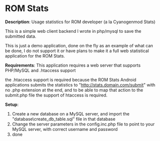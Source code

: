 ROM Stats
=========

**Description**:
Usage statistics for ROM developer (a la Cyanogenmod Stats)

This is a simple web client backend I wrote in php/mysql to save the submitted data.

This is just a demo application, done on the fly as an example of what can be done, I do not support it or have plans to make it a full web statistical application for the ROM Stats.

**Requirements**:
This application requires a web server that supports PHP/MySQL and .htaccess support

the .htaccess support is required because the ROM Stats Android applications submits the statistics to "http://stats.domain.com/submit" with no .php extension at the end, and to be able to map that action to the submit.php file the support of htaccess is required.

**Setup**: 
1) Create a new database on a MySQL server, and import the "database\create_db_table.sql" file in that database
2) Change the server parameters in the config.inc.php file to point to your MySQL server, with correct username and password
3) done
